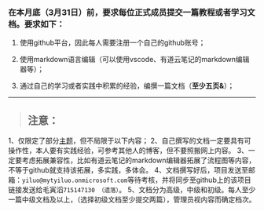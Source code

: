 ### 在本月底（3月31日）前，要求每位正式成员提交一篇教程或者学习文档。要求如下：
1. 使用github平台，因此每人需要注册一个自己的github账号；

2. 使用markdown语言编辑（可以使用vscode、有道云笔记的markdown编辑器等）；

3. 通过自己的学习或者实践中积累的经验，编撰一篇文档（**至少五页&**）；

------------



> ## 注意：
1、仅限定了部分[主题](document.md "主题")，但不局限于以下内容；
2、自己撰写的文档一定要具有可操作性，本人要有实践经验，可参考其他人的博客，但不要照搬网上内容。
3、一定要考虑拓展兼容性，比如有道云笔记的markdown编辑器拓展了流程图等内容，不等于github就支持该拓展，多实践，多体会。
4、文档撰写好后，项目发送至邮箱：`yiluo@mytyiluo.onmicrosoft.com`等待考核，并将同步至github上的该项目链接发送给毛寅滔`715147130 （遗落）`。
5、文档分为高级，中级和初级。每人至少一篇中级文档及以上，（选择初级文档至少提交两篇），管理员视内容而确定档次。







